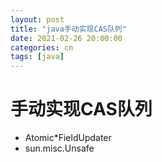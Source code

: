```yaml
---
layout: post
title: "java手动实现CAS队列"
date: 2021-02-26 20:00:00
categories: cn
tags: [java]
---
```


# 手动实现CAS队列
 * Atomic*FieldUpdater
 * sun.misc.Unsafe